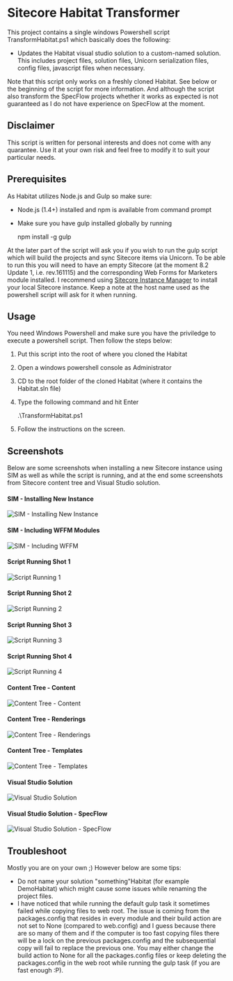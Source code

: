 # Sitecore Habitat Transformer

This project contains a single windows Powershell script TransformHabitat.ps1 which basically does the following:

* Updates the Habitat visual studio solution to a custom-named solution. This includes project files, solution files, Unicorn serialization files, config files, javascript files when necessary.

Note that this script only works on a freshly cloned Habitat. See below or the beginning of the script for more information. And although the script also transform the SpecFlow projects whether it works as expected is not guaranteed as I do not have experience on SpecFlow at the moment.

## Disclaimer
This script is written for personal interests and does not come with any quarantee. Use it at your own risk and feel free to modify it to suit your particular needs.

## Prerequisites
As Habitat utilizes Node.js and Gulp so make sure:
* Node.js (1.4+) installed and npm is available from command prompt
* Make sure you have gulp installed globally by running 

    npm install -g gulp

At the later part of the script will ask you if you wish to run the gulp script which will build the projects and sync Sitecore items via Unicorn. To be able to run this you will need to have an empty Sitecore (at the moment 8.2 Update 1, i.e. rev.161115) and the corresponding Web Forms for Marketers module installed. I recommend using [Sitecore Instance Manager](https://github.com/Sitecore/Sitecore-Instance-Manager) to install your local Sitecore instance. Keep a note at the host name used as the powershell script will ask for it when running.

## Usage
You need Windows Powershell and make sure you have the priviledge to execute a powershell script. Then follow the steps below:

1. Put this script into the root of where you cloned the Habitat
2. Open a windows powershell console as Administrator
3. CD to the root folder of the cloned Habitat (where it contains the Habitat.sln file)
4. Type the following command and hit Enter

    .\TransformHabitat.ps1
    
5. Follow the instructions on the screen.

## Screenshots
Below are some screenshots when installing a new Sitecore instance using SIM as well as while the script is running, and at the end some screenshots from Sitecore content tree and Visual Studio solution.

#### SIM - Installing New Instance
![SIM - Installing New Instance](https://raw.githubusercontent.com/codingdennis/images/master/Sitecore/SIM-Installing-new-instance.png)

#### SIM - Including WFFM Modules
![SIM - Including WFFM](https://raw.githubusercontent.com/codingdennis/images/master/Sitecore/SIM-Modules.png)

#### Script Running Shot 1
![Script Running 1](https://raw.githubusercontent.com/codingdennis/images/master/Sitecore/Script-Running1.png)

#### Script Running Shot 2
![Script Running 2](https://raw.githubusercontent.com/codingdennis/images/master/Sitecore/Script-Running2.png)

#### Script Running Shot 3
![Script Running 3](https://raw.githubusercontent.com/codingdennis/images/master/Sitecore/Script-Running3.png)

#### Script Running Shot 4
![Script Running 4](https://raw.githubusercontent.com/codingdennis/images/master/Sitecore/Script-Running4.png)

#### Content Tree - Content
![Content Tree - Content](https://raw.githubusercontent.com/codingdennis/images/master/Sitecore/newsite-content.png)

#### Content Tree - Renderings
![Content Tree - Renderings](https://raw.githubusercontent.com/codingdennis/images/master/Sitecore/newsite-renderings.png)

#### Content Tree - Templates
![Content Tree - Templates](https://raw.githubusercontent.com/codingdennis/images/master/Sitecore/newsite-templates.png)

#### Visual Studio Solution
![Visual Studio Solution](https://raw.githubusercontent.com/codingdennis/images/master/Sitecore/vs-solution.png)

#### Visual Studio Solution - SpecFlow
![Visual Studio Solution - SpecFlow](https://raw.githubusercontent.com/codingdennis/images/master/Sitecore/vs-test-solution.png)

## Troubleshoot
Mostly you are on your own ;) However below are some tips:
* Do not name your solution "something"Habitat (for example DemoHabitat) which might cause some issues while renaming the project files.
* I have noticed that while running the default gulp task it sometimes failed while copying files to web root. The issue is coming from the packages.config that resides in every module and their build action are not set to None (compared to web.config) and I guess because there are so many of them and if the computer is too fast copying files there will be a lock on the previous packages.config and the subsequential copy will fail to replace the previous one. You may either change the build action to None for all the packages.config files or keep deleting the packages.config in the web root while running the gulp task (if you are fast enough :P).
